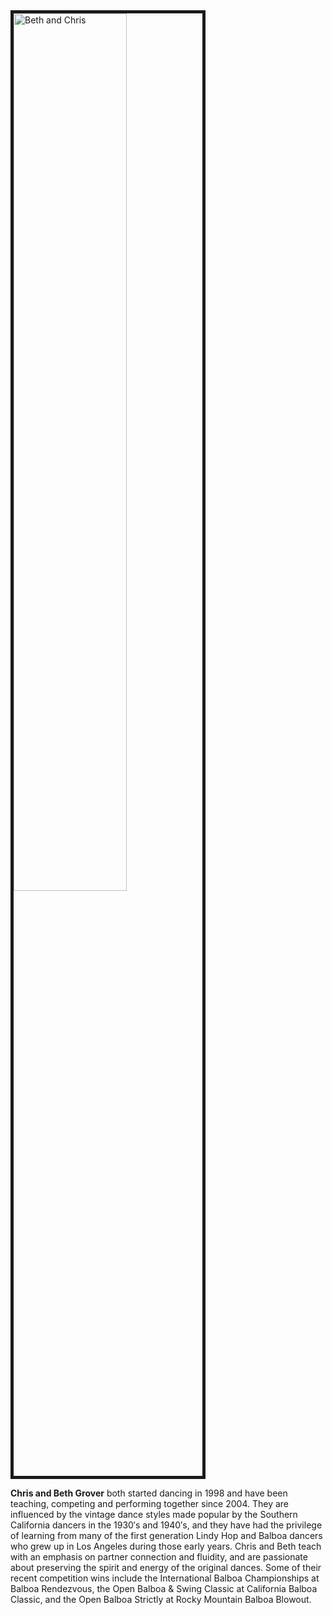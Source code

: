 <img src="/images/instructors.jpg" alt="Beth and Chris" style="width: 60%; border: 5px solid;"/>

__Chris and Beth Grover__ both started dancing in 1998 and have been teaching, competing and performing together since 2004. They are influenced by the vintage dance styles made popular by the Southern California dancers in the 1930′s and 1940′s, and they have had the privilege of learning from many of the first generation Lindy Hop and Balboa dancers who grew up in Los Angeles during those early years. Chris and Beth teach with an emphasis on partner connection and fluidity, and are passionate about preserving the spirit and energy of the original dances. Some of their recent competition wins include the International Balboa Championships at Balboa Rendezvous, the Open Balboa & Swing Classic at California Balboa Classic, and the Open Balboa Strictly at Rocky Mountain Balboa Blowout.
